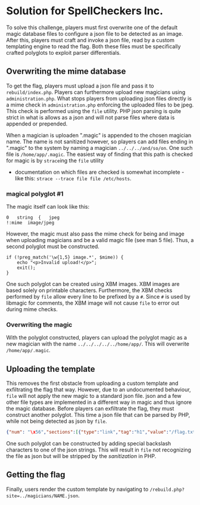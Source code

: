 # Solution for SpellCheckers Inc.

To solve this challenge, players must first overwrite one of the default magic database files to configure a json
file to be detected as an image. After this, players must craft and invoke a json file, read by a custom templating
engine to read the flag. Both these files must be specifically crafted polyglots to exploit parser differentials.

## Overwriting the mime database

To get the flag, players must upload a json file and pass it to `rebuild/index.php`. Players can furthermore upload new
magicians using `administration.php`. What stops players from uploading json files directly is a mime check in
`administration.php` enforcing the uploaded files to be jpeg. This check is performed using the `file` utility. PHP json
parsing is quite strict in what is allows as a json and will not parse files where data is appended or prepended.

When a magician is uploaden ".magic" is appended to the chosen magician name. The name is not sanitized however, so
players can add files ending in ".magic" to the system by naming a magician `../../../and/so/on`. One such file is
`/home/app/.magic`. The easiest way of finding that this path is checked for magic is by `strace`ing the `file` utility
- documentation on which files are checked is somewhat incomplete - like this: `strace --trace file file /etc/hosts`.

### magical polyglot #1

The magic itself can look like this:

```
0	string  {	jpeg
!:mime  image/jpeg
```

However, the magic must also pass the mime check for being and image when uploading magicians and be a valid magic file
(see man 5 file). Thus, a second polyglot must be constructed.

```
if (!preg_match('\w{1,5} image.*', $mime)) {
    echo "<p>Invalid upload!</p>";
    exit();
}
```

One such polyglot can be created using XBM images. XBM images are based solely on printable characters. Furthermore,
the XBM checks performed by `file` allow every line to be prefixed by a `#`. Since `#` is used by libmagic for comments,
the XBM image will not cause `file` to error out during mime checks.

### Overwriting the magic

With the polyglot constructed, players can upload the polyglot magic as a new magician with the name
`../../../../../home/app/`. This will overwrite `/home/app/.magic`.

## Uploading the template

This removes the first obstacle from uploading a custom template and exfiltrating the flag that way. However, due to an
undocumented behaviour, `file` will not apply the new magic to a standard json file. json and a few other file types
are implemented in a different way in magic and thus ignore the magic database. Before players can exfiltrate the flag,
they must construct another polyglot. This time a json file that can be parsed by PHP, while not being detected as json
by `file`. 

```json
{"num": "\x56","sections":[{"type":"link","tag":"h1","value":"/flag.txt"}]}
```

One such polyglot can be constructed by adding special backslash characters to one of the json strings. This will result
in `file` not recognizing the file as json but will be stripped by the *sanitization* in PHP.

## Getting the flag

Finally, users render the custom template by navigating to `/rebuild.php?site=../magicians/NAME.json`.
